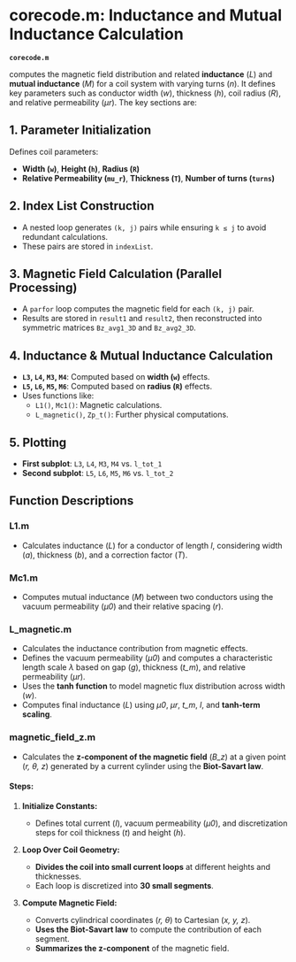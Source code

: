 # corecode.m: Inductance and Mutual Inductance Calculation

**`corecode.m`** 

computes the magnetic field distribution and related **inductance** (*L*) and **mutual inductance** (*M*) for a coil system with varying turns (*n*). It defines key parameters such as conductor width (*w*), thickness (*h*), coil radius (*R*), and relative permeability (*μr*). The key sections are:

## 1. Parameter Initialization
Defines coil parameters:
- **Width (`w`)**, **Height (`h`)**, **Radius (`R`)**  
- **Relative Permeability (`mu_r`)**, **Thickness (`T`)**, **Number of turns (`turns`)**

## 2. Index List Construction
- A nested loop generates `(k, j)` pairs while ensuring `k ≤ j` to avoid redundant calculations.  
- These pairs are stored in `indexList`.

## 3. Magnetic Field Calculation (Parallel Processing)
- A `parfor` loop computes the magnetic field for each `(k, j)` pair.
- Results are stored in `result1` and `result2`, then reconstructed into symmetric matrices `Bz_avg1_3D` and `Bz_avg2_3D`.

## 4. Inductance & Mutual Inductance Calculation
- **`L3`, `L4`, `M3`, `M4`**: Computed based on **width (`w`)** effects.
- **`L5`, `L6`, `M5`, `M6`**: Computed based on **radius (`R`)** effects.
- Uses functions like:
  - `L1()`, `Mc1()`: Magnetic calculations.
  - `L_magnetic()`, `Zp_t()`: Further physical computations.

## 5. Plotting
- **First subplot**: `L3`, `L4`, `M3`, `M4` vs. `l_tot_1`
- **Second subplot**: `L5`, `L6`, `M5`, `M6` vs. `l_tot_2`

## **Function Descriptions**

### **L1.m**
- Calculates inductance (*L*) for a conductor of length *l*, considering width (*a*), thickness (*b*), and a correction factor (*T*).

### **Mc1.m**
- Computes mutual inductance (*M*) between two conductors using the vacuum permeability (*μ0*) and their relative spacing (*r*).

### **L_magnetic.m**
- Calculates the inductance contribution from magnetic effects.
- Defines the vacuum permeability (*μ0*) and computes a characteristic length scale *λ* based on gap (*g*), thickness (*t_m*), and relative permeability (*μr*).
- Uses the **tanh function** to model magnetic flux distribution across width (*w*).
- Computes final inductance (*L*) using *μ0*, *μr*, *t_m*, *l*, and **tanh-term scaling**.

### **magnetic_field_z.m**
- Calculates the **z-component of the magnetic field** (*B_z*) at a given point (*r, θ, z*) generated by a current cylinder using the **Biot-Savart law**.
#### **Steps:**
1. **Initialize Constants:**  
   - Defines total current (*I*), vacuum permeability (*μ0*), and discretization steps for coil thickness (*t*) and height (*h*).

2. **Loop Over Coil Geometry:**  
   - **Divides the coil into small current loops** at different heights and thicknesses.  
   - Each loop is discretized into **30 small segments**.

3. **Compute Magnetic Field:**  
   - Converts cylindrical coordinates (*r, θ*) to Cartesian (*x, y, z*).  
   - **Uses the Biot-Savart law** to compute the contribution of each segment.  
   - **Summarizes the z-component** of the magnetic field.

